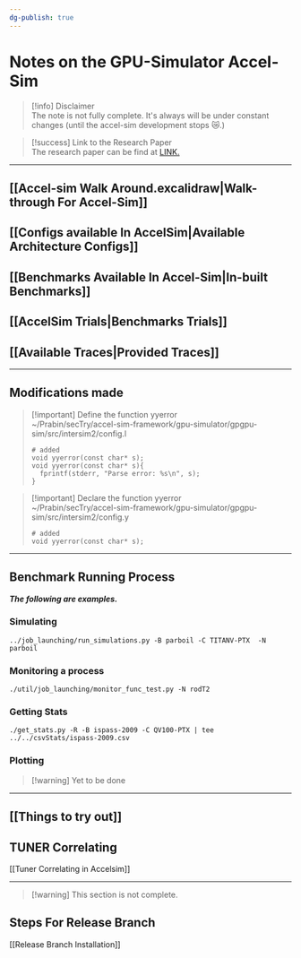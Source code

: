 ```yaml
---
dg-publish: true
---
```


# Notes on the GPU-Simulator Accel-Sim

> [!info] Disclaimer  
> The note is not fully complete. It's always will be under constant changes (until the accel-sim development stops 😿.)

> [!success] Link to the Research Paper  
> The research paper can be find at [LINK.](https://par.nsf.gov/servlets/purl/10302226)

---

## [[Accel-sim Walk Around.excalidraw|Walk-through For Accel-Sim]]

## [[Configs available In AccelSim|Available Architecture Configs]]

## [[Benchmarks Available In Accel-Sim|In-built Benchmarks]]

## [[AccelSim Trials|Benchmarks Trials]]

## [[Available Traces|Provided Traces]]

---

## Modifications made

> [!important] Define the function yyerror  
> ~/Prabin/secTry/accel-sim-framework/gpu-simulator/gpgpu-sim/src/intersim2/config.l
> ``` 
> # added
> void yyerror(const char* s);
> void yyerror(const char* s){
>   fprintf(stderr, "Parse error: %s\n", s);
> }
> ```

> [!important] Declare the function yyerror  
> ~/Prabin/secTry/accel-sim-framework/gpu-simulator/gpgpu-sim/src/intersim2/config.y
> ```
> # added
> void yyerror(const char* s);
> ```

---

## Benchmark Running Process

_**The following are examples.**_

### Simulating

`../job_launching/run_simulations.py -B parboil -C TITANV-PTX  -N parboil`

### Monitoring a process

`./util/job_launching/monitor_func_test.py -N rodT2`

### Getting Stats

`./get_stats.py -R -B ispass-2009 -C QV100-PTX | tee ../../csvStats/ispass-2009.csv`

### Plotting

> [!warning] Yet to be done

---

## [[Things to try out]]

## TUNER Correlating

[[Tuner Correlating in Accelsim]]

---

> [!warning] This section is not complete.

## Steps For Release Branch

[[Release Branch Installation]]
